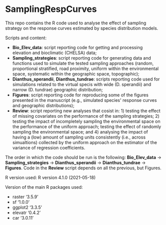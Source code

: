 # SamplingRespCurves
This repo contains the R code used to analyse the effect of sampling strategy on the response curves estimated by species distribution models.

Scripts and content:
- **Bio_Elev_data**: script reporting code for getting and processing elevation and bioclimatic (CHELSA) data;
- **Sampling_strategies**: script reporting code for generating data and functions used to simulate the tested sampling approaches (random, proportional stratified, road proximity, uniform within the environmental space, systematic within the geographic space, topographic);
- **Dianthus_sperandii**, **Dianthus_tundrae**: scripts reporting code used for simulations related to the virtual specis with wide (D. sperandii) and narrow (D. tundrae) geographic distribution;
- **Figures**: script reporting code for reproducing some of the figures presented in the manuscript (e.g., simulated species' response curves and geographic distributions);
- **Review**: script reporting new analyses that cosist in: 1) testing the effect of missing covariates on the performance of the sampling strategies; 2) testing the impact of incompletely sampling the environmental space on the performance of the uniform approach; testing the effect of randomly sampling the environmental space; and 4) analysing the impact of having a (low) amount of sampling units consistently (i.e., across simualtions) collected by the uniform approach on the estimator of the variance of regression coefficients.

The order in which the code should be run is the following: **Bio_Elev_data** -> **Sampling_strategies** -> **Dianthus_sperandii** -> **Dianthus_tundrae** -> **Figures**. Code in the **Review** script depends on all the previous, but Figures.

R version used: R version 4.1.0 (2021-05-18)

Version of the main R packages used:
- raster ‘3.5.9’
- sf ‘1.0.0’
- ggplot2 ‘3.3.5’
- elevatr ‘0.4.2’
- car ‘3.0.11’

